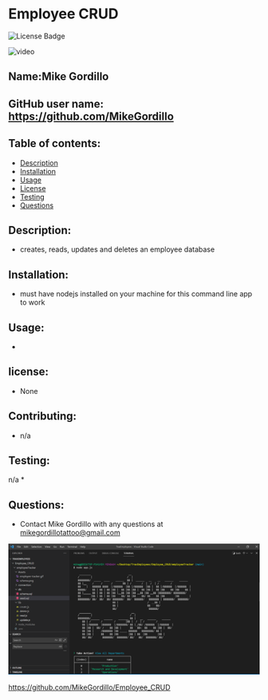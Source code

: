 # Employee CRUD
![License Badge](https://img.shields.io/static/v1?label=License&message=None&color=blue)

![video](./Assets/.gif)

        
## Name:Mike Gordillo
## GitHub user name: https://github.com/MikeGordillo

## Table of contents:  
* [Description](#description)
* [Installation](#Installation)
* [Usage](#usage)
* [License](#license)
* [Testing](#testing)
* [Questions](#questions)
        
## Description:
* creates, reads, updates and deletes an employee database
## Installation:
* must have nodejs installed on your machine for this command line app to work
## Usage:
* 
## license:
* None
        
## Contributing:
* n/a
## Testing:
n/a
* 
## Questions:
* Contact Mike Gordillo with any questions at mikegordillotattoo@gmail.com

![screenshot](./Assets/trax.png)

https://github.com/MikeGordillo/Employee_CRUD


      